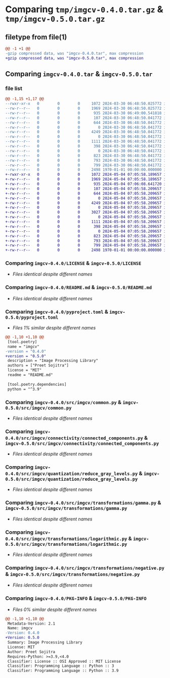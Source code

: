 # Comparing `tmp/imgcv-0.4.0.tar.gz` & `tmp/imgcv-0.5.0.tar.gz`

## filetype from file(1)

```diff
@@ -1 +1 @@
-gzip compressed data, was "imgcv-0.4.0.tar", max compression
+gzip compressed data, was "imgcv-0.5.0.tar", max compression
```

## Comparing `imgcv-0.4.0.tar` & `imgcv-0.5.0.tar`

### file list

```diff
@@ -1,15 +1,17 @@
--rwxr-xr-x   0        0        0     1072 2024-03-30 06:48:50.025772 imgcv-0.4.0/LICENSE
--rw-r--r--   0        0        0     1969 2024-03-30 06:48:50.025772 imgcv-0.4.0/README.md
--rw-r--r--   0        0        0      935 2024-03-30 06:49:00.541818 imgcv-0.4.0/pyproject.toml
--rw-r--r--   0        0        0      107 2024-03-30 06:48:50.041772 imgcv-0.4.0/src/imgcv/__init__.py
--rw-r--r--   0        0        0      644 2024-03-30 06:48:50.041772 imgcv-0.4.0/src/imgcv/common.py
--rw-r--r--   0        0        0        0 2024-03-30 06:48:50.041772 imgcv-0.4.0/src/imgcv/connectivity/__init__.py
--rw-r--r--   0        0        0     4249 2024-03-30 06:48:50.041772 imgcv-0.4.0/src/imgcv/connectivity/connected_components.py
--rw-r--r--   0        0        0        0 2024-03-30 06:48:50.041772 imgcv-0.4.0/src/imgcv/quantization/__init__.py
--rw-r--r--   0        0        0     1111 2024-03-30 06:48:50.041772 imgcv-0.4.0/src/imgcv/quantization/reduce_gray_levels.py
--rw-r--r--   0        0        0      398 2024-03-30 06:48:50.041772 imgcv-0.4.0/src/imgcv/quantization/to_binary.py
--rw-r--r--   0        0        0        0 2024-03-30 06:48:50.041772 imgcv-0.4.0/src/imgcv/transformations/__init__.py
--rw-r--r--   0        0        0      823 2024-03-30 06:48:50.041772 imgcv-0.4.0/src/imgcv/transformations/gamma.py
--rw-r--r--   0        0        0      793 2024-03-30 06:48:50.041772 imgcv-0.4.0/src/imgcv/transformations/logarithmic.py
--rw-r--r--   0        0        0      799 2024-03-30 06:48:50.041772 imgcv-0.4.0/src/imgcv/transformations/negative.py
--rw-r--r--   0        0        0     2498 1970-01-01 00:00:00.000000 imgcv-0.4.0/PKG-INFO
+-rwxr-xr-x   0        0        0     1072 2024-05-04 07:05:58.189657 imgcv-0.5.0/LICENSE
+-rw-r--r--   0        0        0     1969 2024-05-04 07:05:58.189657 imgcv-0.5.0/README.md
+-rw-r--r--   0        0        0      935 2024-05-04 07:06:08.641720 imgcv-0.5.0/pyproject.toml
+-rw-r--r--   0        0        0      107 2024-05-04 07:05:58.209657 imgcv-0.5.0/src/imgcv/__init__.py
+-rw-r--r--   0        0        0      644 2024-05-04 07:05:58.209657 imgcv-0.5.0/src/imgcv/common.py
+-rw-r--r--   0        0        0        0 2024-05-04 07:05:58.209657 imgcv-0.5.0/src/imgcv/connectivity/__init__.py
+-rw-r--r--   0        0        0     4249 2024-05-04 07:05:58.209657 imgcv-0.5.0/src/imgcv/connectivity/connected_components.py
+-rw-r--r--   0        0        0        0 2024-05-04 07:05:58.209657 imgcv-0.5.0/src/imgcv/histogram/__init__.py
+-rw-r--r--   0        0        0     3027 2024-05-04 07:05:58.209657 imgcv-0.5.0/src/imgcv/histogram/histogram_equalization.py
+-rw-r--r--   0        0        0        0 2024-05-04 07:05:58.209657 imgcv-0.5.0/src/imgcv/quantization/__init__.py
+-rw-r--r--   0        0        0     1111 2024-05-04 07:05:58.209657 imgcv-0.5.0/src/imgcv/quantization/reduce_gray_levels.py
+-rw-r--r--   0        0        0      398 2024-05-04 07:05:58.209657 imgcv-0.5.0/src/imgcv/quantization/to_binary.py
+-rw-r--r--   0        0        0        0 2024-05-04 07:05:58.209657 imgcv-0.5.0/src/imgcv/transformations/__init__.py
+-rw-r--r--   0        0        0      823 2024-05-04 07:05:58.209657 imgcv-0.5.0/src/imgcv/transformations/gamma.py
+-rw-r--r--   0        0        0      793 2024-05-04 07:05:58.209657 imgcv-0.5.0/src/imgcv/transformations/logarithmic.py
+-rw-r--r--   0        0        0      799 2024-05-04 07:05:58.209657 imgcv-0.5.0/src/imgcv/transformations/negative.py
+-rw-r--r--   0        0        0     2498 1970-01-01 00:00:00.000000 imgcv-0.5.0/PKG-INFO
```

### Comparing `imgcv-0.4.0/LICENSE` & `imgcv-0.5.0/LICENSE`

 * *Files identical despite different names*

### Comparing `imgcv-0.4.0/README.md` & `imgcv-0.5.0/README.md`

 * *Files identical despite different names*

### Comparing `imgcv-0.4.0/pyproject.toml` & `imgcv-0.5.0/pyproject.toml`

 * *Files 1% similar despite different names*

```diff
@@ -1,10 +1,10 @@
 [tool.poetry]
 name = "imgcv"
-version = "0.4.0"
+version = "0.5.0"
 description = "Image Processing Library"
 authors = ["Preet Sojitra"]
 license = "MIT"
 readme = "README.md"
 
 [tool.poetry.dependencies]
 python = "^3.9"
```

### Comparing `imgcv-0.4.0/src/imgcv/common.py` & `imgcv-0.5.0/src/imgcv/common.py`

 * *Files identical despite different names*

### Comparing `imgcv-0.4.0/src/imgcv/connectivity/connected_components.py` & `imgcv-0.5.0/src/imgcv/connectivity/connected_components.py`

 * *Files identical despite different names*

### Comparing `imgcv-0.4.0/src/imgcv/quantization/reduce_gray_levels.py` & `imgcv-0.5.0/src/imgcv/quantization/reduce_gray_levels.py`

 * *Files identical despite different names*

### Comparing `imgcv-0.4.0/src/imgcv/transformations/gamma.py` & `imgcv-0.5.0/src/imgcv/transformations/gamma.py`

 * *Files identical despite different names*

### Comparing `imgcv-0.4.0/src/imgcv/transformations/logarithmic.py` & `imgcv-0.5.0/src/imgcv/transformations/logarithmic.py`

 * *Files identical despite different names*

### Comparing `imgcv-0.4.0/src/imgcv/transformations/negative.py` & `imgcv-0.5.0/src/imgcv/transformations/negative.py`

 * *Files identical despite different names*

### Comparing `imgcv-0.4.0/PKG-INFO` & `imgcv-0.5.0/PKG-INFO`

 * *Files 0% similar despite different names*

```diff
@@ -1,10 +1,10 @@
 Metadata-Version: 2.1
 Name: imgcv
-Version: 0.4.0
+Version: 0.5.0
 Summary: Image Processing Library
 License: MIT
 Author: Preet Sojitra
 Requires-Python: >=3.9,<4.0
 Classifier: License :: OSI Approved :: MIT License
 Classifier: Programming Language :: Python :: 3
 Classifier: Programming Language :: Python :: 3.9
```


